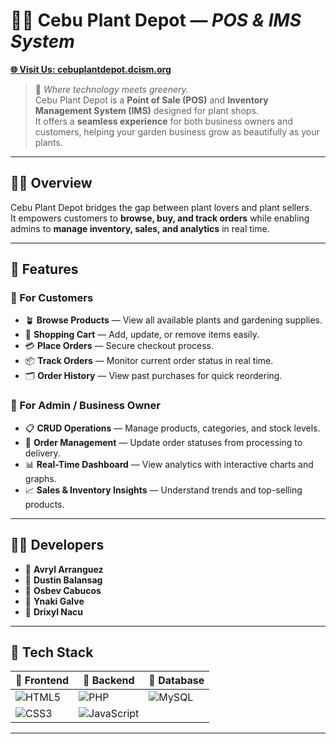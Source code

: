 # 🌿🌱 Cebu Plant Depot — *POS & IMS System*
[**🌐 Visit Us: cebuplantdepot.dcism.org**](https://cebuplantdepot.dcism.org)

> 🍃 *Where technology meets greenery.*  
> Cebu Plant Depot is a **Point of Sale (POS)** and **Inventory Management System (IMS)** designed for plant shops.  
> It offers a **seamless experience** for both business owners and customers, helping your garden business grow as beautifully as your plants.

---

## 👩‍🌾 Overview

Cebu Plant Depot bridges the gap between plant lovers and plant sellers.  
It empowers customers to **browse, buy, and track orders** while enabling admins to **manage inventory, sales, and analytics** in real time.

---


## 🌸 Features

### 🌿 For Customers
- 🪴 **Browse Products** — View all available plants and gardening supplies.
- 🛒 **Shopping Cart** — Add, update, or remove items easily.
- 💳 **Place Orders** — Secure checkout process.
- 📦 **Track Orders** — Monitor current order status in real time.
- 🗂 **Order History** — View past purchases for quick reordering.

### 🌳 For Admin / Business Owner
- 📋 **CRUD Operations** — Manage products, categories, and stock levels.
- 🚚 **Order Management** — Update order statuses from processing to delivery.
- 📊 **Real-Time Dashboard** — View analytics with interactive charts and graphs.
- 📈 **Sales & Inventory Insights** — Understand trends and top-selling products.

---

## 🧑‍💻 Developers

- 🌱 **Avryl Arranguez**  
- 🌱 **Dustin Balansag**  
- 🌱 **Osbev Cabucos**  
- 🌱 **Ynaki Galve**  
- 🌱 **Drixyl Nacu**  

---

## 🧰 Tech Stack

| 🌿 Frontend | 🌳 Backend | 🌼 Database |
|-------------|-----------|------------|
| ![HTML5](https://img.shields.io/badge/HTML5-E34F26?style=for-the-badge&logo=html5&logoColor=white) | ![PHP](https://img.shields.io/badge/PHP-777BB4?style=for-the-badge&logo=php&logoColor=white) | ![MySQL](https://img.shields.io/badge/MySQL-4479A1?style=for-the-badge&logo=mysql&logoColor=white) |
| ![CSS3](https://img.shields.io/badge/CSS3-1572B6?style=for-the-badge&logo=css3&logoColor=white) | ![JavaScript](https://img.shields.io/badge/JS-F7DF1E?style=for-the-badge&logo=javascript&logoColor=black) | |

---


